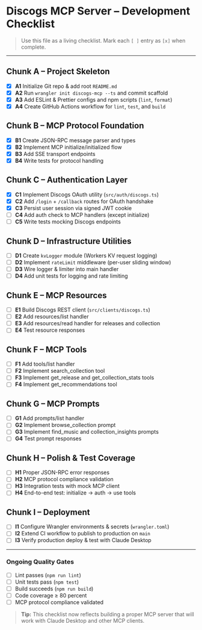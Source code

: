 # Discogs MCP Server – Development Checklist

> Use this file as a living checklist. Mark each `[ ]` entry as `[x]` when complete.

---

## Chunk A – Project Skeleton

- [x] **A1** Initialize Git repo & add root `README.md`
- [x] **A2** Run `wrangler init discogs-mcp --ts` and commit scaffold
- [x] **A3** Add ESLint & Prettier configs and npm scripts (`lint`, `format`)
- [x] **A4** Create GitHub Actions workflow for `lint`, `test`, and `build`

## Chunk B – MCP Protocol Foundation

- [x] **B1** Create JSON-RPC message parser and types
- [x] **B2** Implement MCP initialize/initialized flow
- [x] **B3** Add SSE transport endpoints
- [x] **B4** Write tests for protocol handling

## Chunk C – Authentication Layer

- [x] **C1** Implement Discogs OAuth utility (`src/auth/discogs.ts`)
- [x] **C2** Add `/login` + `/callback` routes for OAuth handshake
- [x] **C3** Persist user session via signed JWT cookie
- [ ] **C4** Add auth check to MCP handlers (except initialize)
- [ ] **C5** Write tests mocking Discogs endpoints

## Chunk D – Infrastructure Utilities

- [ ] **D1** Create `kvLogger` module (Workers KV request logging)
- [ ] **D2** Implement `rateLimit` middleware (per-user sliding window)
- [ ] **D3** Wire logger & limiter into main handler
- [ ] **D4** Add unit tests for logging and rate limiting

## Chunk E – MCP Resources

- [ ] **E1** Build Discogs REST client (`src/clients/discogs.ts`)
- [ ] **E2** Add resources/list handler
- [ ] **E3** Add resources/read handler for releases and collection
- [ ] **E4** Test resource responses

## Chunk F – MCP Tools

- [ ] **F1** Add tools/list handler
- [ ] **F2** Implement search_collection tool
- [ ] **F3** Implement get_release and get_collection_stats tools
- [ ] **F4** Implement get_recommendations tool

## Chunk G – MCP Prompts

- [ ] **G1** Add prompts/list handler
- [ ] **G2** Implement browse_collection prompt
- [ ] **G3** Implement find_music and collection_insights prompts
- [ ] **G4** Test prompt responses

## Chunk H – Polish & Test Coverage

- [ ] **H1** Proper JSON-RPC error responses
- [ ] **H2** MCP protocol compliance validation
- [ ] **H3** Integration tests with mock MCP client
- [ ] **H4** End-to-end test: initialize → auth → use tools

## Chunk I – Deployment

- [ ] **I1** Configure Wrangler environments & secrets (`wrangler.toml`)
- [ ] **I2** Extend CI workflow to publish to production on `main`
- [ ] **I3** Verify production deploy & test with Claude Desktop

---

### Ongoing Quality Gates

- [ ] Lint passes (`npm run lint`)
- [ ] Unit tests pass (`npm test`)
- [ ] Build succeeds (`npm run build`)
- [ ] Code coverage ≥ 80 percent
- [ ] MCP protocol compliance validated

> **Tip:** This checklist now reflects building a proper MCP server that will work with Claude Desktop and other MCP clients.
